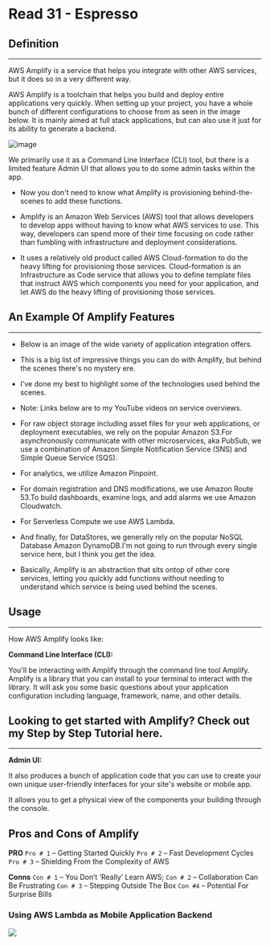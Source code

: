 # Read 31 - Espresso

## Definition

---
AWS Amplify is a service that helps you integrate with other AWS services, but it does so in a very different way.

AWS Amplify is a toolchain that helps you build and deploy entire applications very quickly. When setting up your project, you have a whole bunch of different configurations to choose from as seen in the image below. It is mainly aimed at full stack applications, but can also use it just for its ability to generate a backend.

![image](https://i0.wp.com/www.beabetterdev.com/wp-content/uploads/2021/09/image-27.png?resize=768%2C447&ssl=1)

We primarily use it as a Command Line Interface (CLI) tool, but there is a limited feature Admin UI that allows you to do some admin tasks within the app.

- Now you don't need to know what Amplify is provisioning behind-the-scenes to add these functions.

- Amplify is an Amazon Web Services (AWS) tool that allows developers to develop apps without having to know what AWS services to use. This way, developers can spend more of their time focusing on code rather than fumbling with infrastructure and deployment considerations.

- It uses a relatively old product called AWS Cloud-formation to do the heavy lifting for provisioning those services. Cloud-formation is an Infrastructure as Code service that allows you to define template files that instruct AWS which components you need for your application, and let AWS do the heavy lifting of provisioning those services.

## An Example Of Amplify Features

---

- Below is an image of the wide variety of application integration offers.
- This is a big list of impressive things you can do with Amplify, but behind the scenes there's no mystery ere.
- I've done my best to highlight some of the technologies used behind the scenes.

- Note: Links below are to my YouTube videos on service overviews.

- For raw object storage including asset files for your web applications, or deployment executables, we rely on the popular Amazon S3.For asynchronously communicate with other microservices, aka PubSub, we use a combination of Amazon Simple Notification Service (SNS) and Simple Queue Service (SQS).

- For analytics, we utilize Amazon Pinpoint.
- For domain registration and DNS modifications, we use Amazon Route 53.To build dashboards, examine logs, and add alarms we use Amazon Cloudwatch.
- For Serverless Compute we use AWS Lambda.
- And finally, for DataStores, we generally rely on the popular NoSQL Database Amazon DynamoDB.I'm not going to run through every single service here, but I think you get the idea.  
- Basically, Amplify is an abstraction that sits ontop of other core services, letting you quickly add functions without needing to understand which service is being used behind the scenes.

## Usage

---

How AWS Amplify looks like:

**Command Line Interface (CLI):**

You'll be interacting with Amplify through the command line tool Amplify. Amplify is a library that you can install to your terminal to interact with the library. It will ask you some basic questions about your application configuration including language, framework, name, and other details.

## Looking to get started with Amplify? Check out my Step by Step Tutorial here.

---

**Admin UI:**

It also produces a bunch of application code that you can use to create your own unique user-friendly interfaces for your site's website or mobile app.

It allows you to get a physical view of the components your building through the console.

## Pros and Cons of Amplify

**PRO**
`Pro # 1` – Getting Started Quickly
`Pro # 2` – Fast Development Cycles
`Pro # 3` – Shielding From the Complexity of AWS

**Conns**
`Con # 1` – You Don’t ‘Really’ Learn AWS;
`Con # 2` – Collaboration Can Be Frustrating
`Con # 3` – Stepping Outside The Box
`Con #4` – Potential For Surprise Bills

### Using AWS Lambda as Mobile Application Backend

![](https://i.pinimg.com/736x/e3/35/28/e33528e1b63f0d7c6f505df3d33d0b31--mobile-applications-on-demand.jpg)